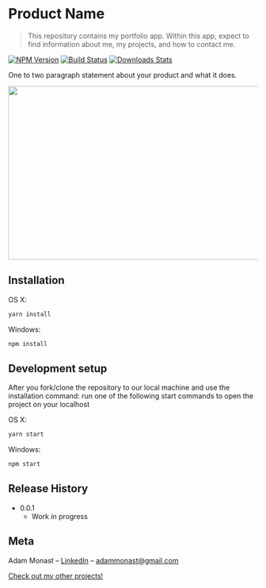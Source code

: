 # Product Name

> This repository contains my portfolio app. Within this app, expect to find information about me, my projects, and how to contact me.

[![NPM Version][npm-image]][npm-url]
[![Build Status][travis-image]][travis-url]
[![Downloads Stats][npm-downloads]][npm-url]

One to two paragraph statement about your product and what it does.

<img align="center" src=https://user-images.githubusercontent.com/57102880/94494945-739cc500-01be-11eb-8507-eb1548958177.png width="600" height="350">

## Installation

OS X:

```sh
yarn install
```

Windows:

```sh
npm install
```

## Development setup

After you fork/clone the repository to our local machine and use the installation command: run one of the following start commands to open the project on your localhost

OS X:

```sh
yarn start
```

Windows:

```sh
npm start
```

## Release History

- 0.0.1
  - Work in progress

## Meta

Adam Monast – [LinkedIn](https://www.linkedin.com/in/adam-monast/) – adammonast@gmail.com

[Check out my other projects!](https://github.com/Adammonast)

<!-- Markdown link & img dfn's -->

[npm-image]: https://img.shields.io/npm/v/datadog-metrics.svg?style=flat-square
[npm-url]: https://npmjs.org/package/datadog-metrics
[npm-downloads]: https://img.shields.io/npm/dm/datadog-metrics.svg?style=flat-square
[travis-image]: https://img.shields.io/travis/dbader/node-datadog-metrics/master.svg?style=flat-square
[travis-url]: https://travis-ci.org/dbader/node-datadog-metrics
